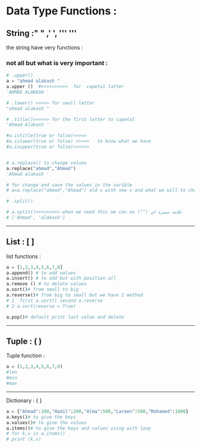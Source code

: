 # Data Type Functions :

## String  :" " ,' ', ''' ''' 

the string  have very functions :  

### not all but what is very important :

```py
# .upper()
a = "ahmad alakash "
a.upper ()  #>>>>>>>>>>  for  capetal latter 
'AHMAD ALAKASH '

# .lower() >>>>> for small letter
"ahmad alakash "

# .title()>>>>>> for the first letter to capetal
'Ahmad Alakash '

#a.istitle(true or false)>>>>>
#a.islower(true or false) >>>>>   to know what we have 
#a.isupper(true or false)>>>>>>


# a.replace() to change values
a.replace("ahmad","Ahmad")
'Ahmad alakash '

# for change and save the values in the varible 
# a=a.replace("ahmad","Ahmad") old v with new v and what we will to change

# .split()

# a.split()>>>>>>>>> when we need this we can ex ("") علامة مميزة اي 
# ['Ahmad', 'alakash']
```

---------------

## List : [ ]

list functions :

```python
a = [1,2,3,4,5,6,7,8]
a.append() # to add values
a.insert() # to add but with position a[]
a.remove () # to delete values
a.sort()# from small to big
a.reverse()# from big to small but we have 2 method
# 1  first a.sort() second a.reverse
# 2 a.sort(reverse = True)

a.pop()# default print last value and delete

```

-----------------------

## Tuple : ( )

Tuple function : 

```python
a = (1,2,3,4,5,6,7,8)
#len
#min
#max

```

--------------

Dictionary : { }

```python
a = {"Ahmad":100,"Hadil":200,"Alma":500,"Lareen":500,"Mohamed":1000}
a.keys()# to give the keys
a.values()# to give the values
a.items()# to give the keys and values using with loop
# for k,v in a.items()
# print (k,v)

```

